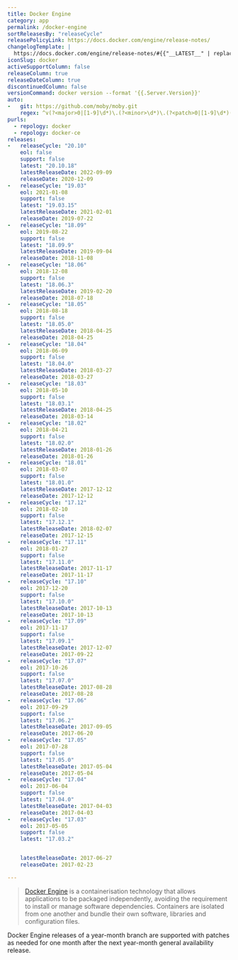 ```yaml
---
title: Docker Engine
category: app
permalink: /docker-engine
sortReleasesBy: "releaseCycle"
releasePolicyLink: https://docs.docker.com/engine/release-notes/
changelogTemplate: |
  https://docs.docker.com/engine/release-notes/#{{"__LATEST__" | replace:'.',''}}
iconSlug: docker
activeSupportColumn: false
releaseColumn: true
releaseDateColumn: true
discontinuedColumn: false
versionCommand: docker version --format '{{.Server.Version}}'
auto:
-   git: https://github.com/moby/moby.git
    regex: ^v(?<major>0|[1-9]\d*)\.(?<minor>\d*)\.(?<patch>0|[1-9]\d*)(-ce)?$
purls:
  - repology: docker
  - repology: docker-ce
releases:
-   releaseCycle: "20.10"
    eol: false
    support: false
    latest: "20.10.18"
    latestReleaseDate: 2022-09-09
    releaseDate: 2020-12-09
-   releaseCycle: "19.03"
    eol: 2021-01-08
    support: false
    latest: "19.03.15"
    latestReleaseDate: 2021-02-01
    releaseDate: 2019-07-22
-   releaseCycle: "18.09"
    eol: 2019-08-22
    support: false
    latest: "18.09.9"
    latestReleaseDate: 2019-09-04
    releaseDate: 2018-11-08
-   releaseCycle: "18.06"
    eol: 2018-12-08
    support: false
    latest: "18.06.3"
    latestReleaseDate: 2019-02-20
    releaseDate: 2018-07-18
-   releaseCycle: "18.05"
    eol: 2018-08-18
    support: false
    latest: "18.05.0"
    latestReleaseDate: 2018-04-25
    releaseDate: 2018-04-25
-   releaseCycle: "18.04"
    eol: 2018-06-09
    support: false
    latest: "18.04.0"
    latestReleaseDate: 2018-03-27
    releaseDate: 2018-03-27
-   releaseCycle: "18.03"
    eol: 2018-05-10
    support: false
    latest: "18.03.1"
    latestReleaseDate: 2018-04-25
    releaseDate: 2018-03-14
-   releaseCycle: "18.02"
    eol: 2018-04-21
    support: false
    latest: "18.02.0"
    latestReleaseDate: 2018-01-26
    releaseDate: 2018-01-26
-   releaseCycle: "18.01"
    eol: 2018-03-07
    support: false
    latest: "18.01.0"
    latestReleaseDate: 2017-12-12
    releaseDate: 2017-12-12
-   releaseCycle: "17.12"
    eol: 2018-02-10
    support: false
    latest: "17.12.1"
    latestReleaseDate: 2018-02-07
    releaseDate: 2017-12-15
-   releaseCycle: "17.11"
    eol: 2018-01-27
    support: false
    latest: "17.11.0"
    latestReleaseDate: 2017-11-17
    releaseDate: 2017-11-17
-   releaseCycle: "17.10"
    eol: 2017-12-20
    support: false
    latest: "17.10.0"
    latestReleaseDate: 2017-10-13
    releaseDate: 2017-10-13
-   releaseCycle: "17.09"
    eol: 2017-11-17
    support: false
    latest: "17.09.1"
    latestReleaseDate: 2017-12-07
    releaseDate: 2017-09-22
-   releaseCycle: "17.07"
    eol: 2017-10-26
    support: false
    latest: "17.07.0"
    latestReleaseDate: 2017-08-28
    releaseDate: 2017-08-28
-   releaseCycle: "17.06"
    eol: 2017-09-29
    support: false
    latest: "17.06.2"
    latestReleaseDate: 2017-09-05
    releaseDate: 2017-06-20
-   releaseCycle: "17.05"
    eol: 2017-07-28
    support: false
    latest: "17.05.0"
    latestReleaseDate: 2017-05-04
    releaseDate: 2017-05-04
-   releaseCycle: "17.04"
    eol: 2017-06-04
    support: false
    latest: "17.04.0"
    latestReleaseDate: 2017-04-03
    releaseDate: 2017-04-03
-   releaseCycle: "17.03"
    eol: 2017-05-05
    support: false
    latest: "17.03.2"


    latestReleaseDate: 2017-06-27
    releaseDate: 2017-02-23

---
```


> [Docker Engine](https://www.docker.com/) is a containerisation technology that allows applications to be packaged independently, avoiding the requirement to install or manage software dependencies. Containers are isolated from one another and bundle their own software, libraries and configuration files.

Docker Engine releases of a year-month branch are supported with patches as needed for one month after the next year-month general availability release.
